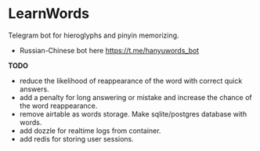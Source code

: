 # LearnWords
Telegram bot for hieroglyphs and pinyin memorizing.

- Russian-Chinese bot here https://t.me/hanyuwords_bot

**TODO**
- reduce the likelihood of reappearance of the word with correct quick answers.
- add a penalty for long answering or mistake and increase the chance of the word reappearance.
- remove airtable as words storage. Make sqlite/postgres database with words.
- add dozzle for realtime logs from container.
- add redis for storing user sessions.
